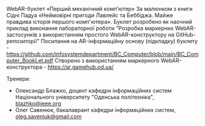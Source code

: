 WebAR-буклет «Перший механічний комп’ютер»
За малюнком з книги Сідні Падуа 
«Неймовірні пригоди Лавлейс та Беббіджа. 
Майже правдива історія першого комп'ютера».
Буклет розробено як наочний приклад виконання лабораторної роботи 
"Розробка маркерних WebAR-застосунків з використанням простого WebAR-конструктору на GitHub-репозиторії"
Посилання на AR-інформаційну основу (підкладку) буклету - https://github.com/infosystemdepartment/BC_Computer/blob/main/BC_Computer_BookLet.pdf
Створено з використанням маркерного WebAR-конструктора - https://ar.gamehub.od.ua/

Тренери: 
- Олександр Блажко, доцент кафедри інформаційних систем Національного університету "Оденська політехніка", blazhko@ieee.org
- Олег Савенюк, бакалаврант кафедри інформаційних систем, oleg.saveniuk@gmail.com
